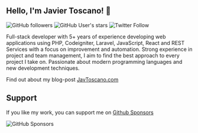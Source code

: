 ## Hello, I'm Javier Toscano! 🤘

![GitHub followers](https://img.shields.io/github/followers/javtoscano?style=social)
![GitHub User's stars](https://img.shields.io/github/stars/javtoscano?style=social)
![Twitter Follow](https://img.shields.io/twitter/follow/javtoscano?style=social)

Full-stack developer with 5+ years of experience developing web applications using PHP, Codeigniter, Laravel, JavaScript, React and REST Services with a focus on improvement and automation. Strong experience in project and team management, I aim to find the best approach to every project I take on. Passionate about modern programming languages and new development techniques.

Find out about my blog-post [JavToscano.com](https://javtoscano.com)

## Support

If you like my work, you can support me on [Github Sponsors](https://github.com/sponsors/javtoscano)

![GitHub Sponsors](https://img.shields.io/github/sponsors/javtoscano?style=for-the-badge)
